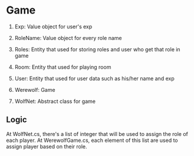 # Game

1. Exp: Value object for user's exp

2. RoleName: Value object for every role name

3. Roles: Entity that used for storing roles and user who get that role in game

4. Room: Entity that used for playing room

5. User: Entity that used for user data such as his/her name and exp

6. Werewolf: Game

7. WolfNet: Abstract class for game

## Logic

At WolfNet.cs, there's a list of integer that will be used to assign the role of each player. At WerewolfGame.cs, each element of this list are used to assign player based on their role.